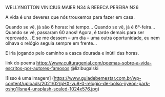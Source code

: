 WELLYNGTTON VINICIUS MAIER N34  &  REBECA PEREIRA N26    

A vida é uns deveres que nós trouxemos para fazer em casa.

Quando se vê, já são 6 horas: há tempo…
Quando se vê, já é 6ª-feira…
Quando se vê, passaram 60 anos!
Agora, é tarde demais para ser reprovado…
E se me dessem – um dia – uma outra oportunidade,
eu nem olhava o relógio
seguia sempre em frente…

E iria jogando pelo caminho a casca dourada e inútil das horas.

link do poema
https://www.culturagenial.com/poemas-sobre-a-vida-escritos-por-autores-famosos
@lizibugalski

![Isso é uma imagem] (https://www.guiadebemestar.com.br/wp-content/uploads/2021/02/pHX-vu8-0-relogio-de-bolso-jiyeon-park-oshg1llsna4-unsplash-scaled-1024x576.jpg)
